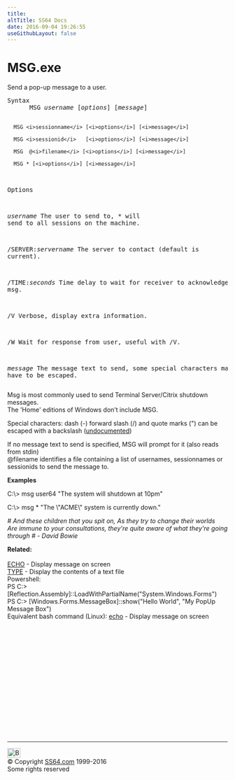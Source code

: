 ```yaml
---
title:
altTitle: SS64 Docs
date: 2016-09-04 19:26:55
useGithubLayout: false
---
```

<!-- #BeginLibraryItem "/Library/head_nt.lbi" --><!-- #EndLibraryItem --><h1>MSG.exe </h1>  
<p>Send a pop-up message to a user.</p><pre>Syntax
      MSG <i>username</i> [<i>options</i>] [<i>message</i>]

      MSG <i>sessionname</i> [<i>options</i>] [<i>message</i>]

      MSG <i>sessionid</i>   [<i>options</i>] [<i>message</i>]

      MSG  @<i>filename</i> [<i>options</i>] [<i>message</i>]

      MSG * [<i>options</i>] [<i>message</i>]

Options

   <i>username</i>            The user to send to, <span class="code">* </span>will send to all sessions on the machine.

   /SERVER:<i>servername</i>  The server to contact (default is current).

   /TIME:<i>seconds</i>       Time delay to wait for receiver to acknowledge msg.

   /V                  Verbose, display extra information.

   /W                  Wait for response from user, useful with /V.

   <i>message</i>             The message text to send, some special characters may
                       have to be escaped.</pre>
<p><span class="code"> </span>Msg is most commonly used to send Terminal Server/Citrix shutdown messages.<br>
The 'Home' editions of Windows don’t include MSG. </p>
<p>Special characters: dash (-) forward slash (/) and quote marks (")  can be escaped with a backslash (<a href="http://ss64.org/viewtopic.php?id=2075">undocumented</a>) </p>
<p>If no message text to send is specified, MSG will prompt for it (also reads from stdin)<br>
<span class="code">@filename</span> identifies a file containing a list of usernames,
sessionnames or sessionids to send the message to.<br>
</p>
<p><b>Examples</b></p>
<p class="code">C:\&gt; msg user64 "The system will shutdown at 10pm"</p>
<p class="code">C:\&gt; msg * "The \"ACME\" system is currently down."</p>
<p class="quote"><i># And these children that you spit on, As they try to change their worlds<br>
Are immune to your consultations, they're quite aware of what they're going through # - David Bowie</i></p>
<p><b>Related:</b><br>
<br>
<a href="echo.html">ECHO</a> - Display message on screen<br>
<a href="type.html">TYPE</a> - Display the contents of a text file<br>
Powershell:<br>
<span class="code">PS C:&gt; [Reflection.Assembly]::LoadWithPartialName("System.Windows.Forms")<br>
PS C:&gt; [Windows.Forms.MessageBox]::show("Hello World", "My PopUp Message Box")</span><br>
Equivalent bash command (Linux):
<a href="../bash/echo.html">echo</a> - Display message on screen</p><!-- #BeginLibraryItem "/Library/foot_nt.lbi" --><p>
<!-- windows300 -->
<ins class="adsbygoogle" style="display:inline-block;width:300px;height:250px" data-ad-client="ca-pub-6140977852749469" data-ad-slot="7649547908"></ins>
<script>
(adsbygoogle = window.adsbygoogle || []).push({});
</script></p>
<hr>
<div id="bl" class="footer"><a href="msg.html#"><img src="../images/top.png" width="30" height="22" alt="Back to the Top"></a></div>
<div id="br" class="footer, tagline">© Copyright <a href="../index.html">SS64.com</a> 1999-2016<br>
Some rights reserved</div><!-- #EndLibraryItem -->

